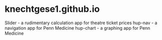 # knechtgese1.github.io

Slider - a rudimentary calculation app for theatre ticket prices
hup-nav - a navigation app for Penn Medicine
hup-chart - a graphing app for Penn Medicine
